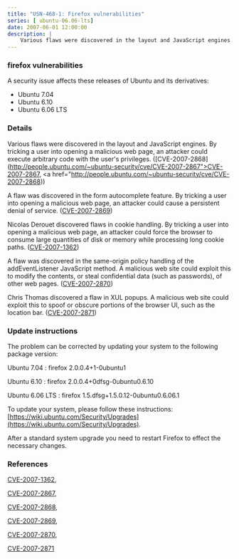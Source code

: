 ```yaml
---
title: "USN-468-1: Firefox vulnerabilities"
series: [ ubuntu-06.06-lts]
date: 2007-06-01 12:00:00
description: |
    Various flaws were discovered in the layout and JavaScript engines. By tricking a user into opening a malicious web page, an attacker could execute arbitrary code with the user&#39;s privileges. ([CVE-2007-2868](http://people.ubuntu.com/~ubuntu-security/cve/CVE-2007-2867">CVE-2007-2867</a>, <a href="http://people.ubuntu.com/~ubuntu-security/cve/CVE-2007-2868))
--- 
```

 
### firefox vulnerabilities

A security issue affects these releases of Ubuntu and its derivatives:

* Ubuntu 7.04
* Ubuntu 6.10
* Ubuntu 6.06 LTS

### Details

Various flaws were discovered in the layout and JavaScript engines. By tricking a user into opening a malicious web page, an attacker could execute arbitrary code with the user&#39;s privileges. ([CVE-2007-2868](http://people.ubuntu.com/~ubuntu-security/cve/CVE-2007-2867">CVE-2007-2867</a>, <a href="http://people.ubuntu.com/~ubuntu-security/cve/CVE-2007-2868))

A flaw was discovered in the form autocomplete feature. By tricking a user into opening a malicious web page, an attacker could cause a persistent denial of service. ([CVE-2007-2869](http://people.ubuntu.com/~ubuntu-security/cve/CVE-2007-2869))

Nicolas Derouet discovered flaws in cookie handling. By tricking a user into opening a malicious web page, an attacker could force the browser to consume large quantities of disk or memory while processing long cookie paths. ([CVE-2007-1362](http://people.ubuntu.com/~ubuntu-security/cve/CVE-2007-1362))

A flaw was discovered in the same-origin policy handling of the addEventListener JavaScript method. A malicious web site could exploit this to modify the contents, or steal confidential data (such as passwords), of other web pages. ([CVE-2007-2870](http://people.ubuntu.com/~ubuntu-security/cve/CVE-2007-2870))

Chris Thomas discovered a flaw in XUL popups. A malicious web site could exploit this to spoof or obscure portions of the browser UI, such as the location bar. ([CVE-2007-2871](http://people.ubuntu.com/~ubuntu-security/cve/CVE-2007-2871))

### Update instructions

The problem can be corrected by updating your system to the following package version:

Ubuntu 7.04
 : firefox <span>2.0.0.4+1-0ubuntu1</span>

Ubuntu 6.10
 : firefox <span>2.0.0.4+0dfsg-0ubuntu0.6.10</span>

Ubuntu 6.06 LTS
 : firefox <span>1.5.dfsg+1.5.0.12-0ubuntu0.6.06.1</span>

To update your system, please follow these instructions: [https://wiki.ubuntu.com/Security/Upgrades](https://wiki.ubuntu.com/Security/Upgrades).

After a standard system upgrade you need to restart Firefox to effect the necessary changes.

### References

 [CVE-2007-1362](http://people.ubuntu.com/~ubuntu-security/cve/CVE-2007-1362), 

 [CVE-2007-2867](http://people.ubuntu.com/~ubuntu-security/cve/CVE-2007-2867), 

 [CVE-2007-2868](http://people.ubuntu.com/~ubuntu-security/cve/CVE-2007-2868), 

 [CVE-2007-2869](http://people.ubuntu.com/~ubuntu-security/cve/CVE-2007-2869), 

 [CVE-2007-2870](http://people.ubuntu.com/~ubuntu-security/cve/CVE-2007-2870), 

 [CVE-2007-2871](http://people.ubuntu.com/~ubuntu-security/cve/CVE-2007-2871)
 
